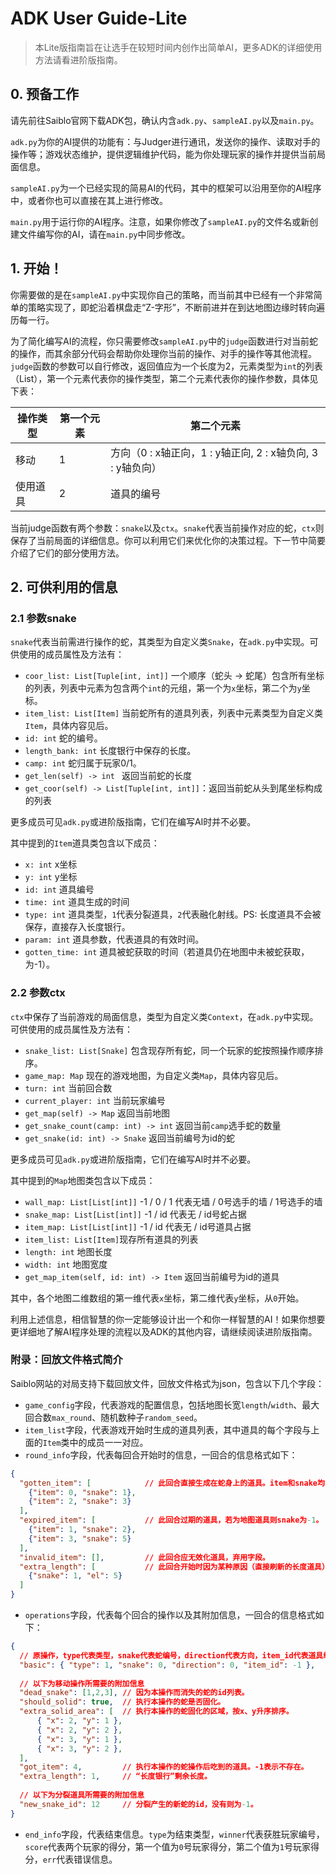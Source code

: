 # ADK User Guide-Lite

> 本Lite版指南旨在让选手在较短时间内创作出简单AI，更多ADK的详细使用方法请看进阶版指南。

## 0. 预备工作

请先前往Saiblo官网下载ADK包，确认内含`adk.py`、`sampleAI.py`以及`main.py`。

`adk.py`为你的AI提供的功能有：与Judger进行通讯，发送你的操作、读取对手的操作等；游戏状态维护，提供逻辑维护代码，能为你处理玩家的操作并提供当前局面信息。

`sampleAI.py`为一个已经实现的简易AI的代码，其中的框架可以沿用至你的AI程序中，或者你也可以直接在其上进行修改。

`main.py`用于运行你的AI程序。注意，如果你修改了`sampleAI.py`的文件名或新创建文件编写你的AI，请在`main.py`中同步修改。

## 1. 开始！

你需要做的是在`sampleAI.py`中实现你自己的策略，而当前其中已经有一个非常简单的策略实现了，即蛇沿着棋盘走“Z-字形”，不断前进并在到达地图边缘时转向遍历每一行。

为了简化编写AI的流程，你只需要修改`sampleAI.py`中的`judge`函数进行对当前蛇的操作，而其余部分代码会帮助你处理你当前的操作、对手的操作等其他流程。`judge`函数的参数可以自行修改，返回值应为一个长度为2，元素类型为`int`的列表（List），第一个元素代表你的操作类型，第二个元素代表你的操作参数，具体见下表：

| 操作类型 | 第一个元素 | 第二个元素                                                 |
| -------- | ---------- | ---------------------------------------------------------- |
| 移动     | 1          | 方向（0 : x轴正向，1 : y轴正向, 2 : x轴负向, 3 : y轴负向） |
| 使用道具 | 2          | 道具的编号                                                 |

当前judge函数有两个参数：`snake`以及`ctx`。`snake`代表当前操作对应的蛇，`ctx`则保存了当前局面的详细信息。你可以利用它们来优化你的决策过程。下一节中简要介绍了它们的部分使用方法。

## 2. 可供利用的信息

### 2.1 参数snake

`snake`代表当前需进行操作的蛇，其类型为自定义类`Snake`，在`adk.py`中实现。可供使用的成员属性及方法有：

- `coor_list: List[Tuple[int, int]]` 一个顺序（蛇头 -> 蛇尾）包含所有坐标的列表，列表中元素为包含两个`int`的元组，第一个为`x`坐标，第二个为`y`坐标。
- `item_list: List[Item]` 当前蛇所有的道具列表，列表中元素类型为自定义类`Item`，具体内容见后。
- `id: int` 蛇的编号。
- `length_bank: int` 长度银行中保存的长度。
- `camp: int` 蛇归属于玩家0/1。
- `get_len(self) -> int ` 返回当前蛇的长度
- `get_coor(self) -> List[Tuple[int, int]]`：返回当前蛇从头到尾坐标构成的列表

更多成员可见`adk.py`或进阶版指南，它们在编写AI时并不必要。

其中提到的`Item`道具类包含以下成员：

- `x: int` x坐标
- `y: int` y坐标
- `id: int` 道具编号
- `time: int` 道具生成的时间
- `type: int` 道具类型，`1`代表分裂道具，`2`代表融化射线。PS: 长度道具不会被保存，直接存入长度银行。
- `param: int` 道具参数，代表道具的有效时间。
- `gotten_time: int` 道具被蛇获取的时间（若道具仍在地图中未被蛇获取，为-1）。

### 2.2 参数ctx

`ctx`中保存了当前游戏的局面信息，类型为自定义类`Context`，在`adk.py`中实现。可供使用的成员属性及方法有：

- `snake_list: List[Snake]` 包含现存所有蛇，同一个玩家的蛇按照操作顺序排序。
- `game_map: Map` 现在的游戏地图，为自定义类`Map`，具体内容见后。
- `turn: int` 当前回合数
- `current_player: int` 当前玩家编号
- `get_map(self) -> Map` 返回当前地图
- `get_snake_count(camp: int) -> int` 返回当前`camp`选手蛇的数量
- `get_snake(id: int) -> Snake` 返回当前编号为id的蛇

更多成员可见`adk.py`或进阶版指南，它们在编写AI时并不必要。

其中提到的`Map`地图类包含以下成员：

- `wall_map: List[List[int]]` -1 / 0 / 1 代表无墙 / 0号选手的墙 / 1号选手的墙
- `snake_map: List[List[int]]` -1 / id 代表无 / id号蛇占据
- `item_map: List[List[int]]` -1 / id 代表无 / id号道具占据
- `item_list: List[Item]`现存所有道具的列表
- `length: int` 地图长度
- `width: int` 地图宽度
- `get_map_item(self, id: int) -> Item` 返回当前编号为id的道具

其中，各个地图二维数组的第一维代表`x`坐标，第二维代表`y`坐标，从`0`开始。

利用上述信息，相信智慧的你一定能够设计出一个和你一样智慧的AI！如果你想要更详细地了解AI程序处理的流程以及ADK的其他内容，请继续阅读进阶版指南。

### 附录：回放文件格式简介

Saiblo网站的对局支持下载回放文件，回放文件格式为json，包含以下几个字段：

- `game_config`字段，代表游戏的配置信息，包括地图长宽`length`/`width`、最大回合数`max_round`、随机数种子`random_seed`。
- `item_list`字段，代表游戏开始时生成的道具列表，其中道具的每个字段与上面的`Item`类中的成员一一对应。
- `round_info`字段，代表每回合开始时的信息，一回合的信息格式如下：

```json
{
  "gotten_item": [            // 此回合直接生成在蛇身上的道具。item和snake均为对应的id
    {"item": 0, "snake": 1},
    {"item": 2, "snake": 3}
  ],
  "expired_item": [           // 此回合过期的道具，若为地图道具则snake为-1。
    {"item": 1, "snake": 2},
    {"item": 3, "snake": 5}
  ],
  "invalid_item": [],         // 此回合应无效化道具，弃用字段。
  "extra_length": [           // 此回合开始时因为某种原因（直接刷新的长度道具）而让长度银行发生变化的信息，el代表新的长度银行值
    {"snake": 1, "el": 5}
  ]
}
```

- `operations`字段，代表每个回合的操作以及其附加信息，一回合的信息格式如下：

```json
{
  // 原操作，type代表类型，snake代表蛇编号，direction代表方向，item_id代表道具编号。
  "basic": { "type": 1, "snake": 0, "direction": 0, "item_id": -1 },
  
  // 以下为移动操作所需要的附加信息
  "dead_snake": [1,2,3], // 因为本操作而消失的蛇的id列表。
  "should_solid": true,  // 执行本操作的蛇是否固化。
  "extra_solid_area": [  // 执行本操作的蛇固化的区域，按x、y升序排序。
      { "x": 2, "y": 1 },
      { "x": 2, "y": 2 },
      { "x": 3, "y": 1 },
      { "x": 3, "y": 2 },
  ],
  "got_item": 4,         // 执行本操作的蛇操作后吃到的道具。-1表示不存在。
  "extra_length": 1,     // “长度银行”剩余长度。
  
  // 以下为分裂道具所需要的附加信息
  "new_snake_id": 12     // 分裂产生的新蛇的id，没有则为-1。
}
```

- `end_info`字段，代表结束信息。`type`为结束类型，`winner`代表获胜玩家编号，`score`代表两个玩家的得分，第一个值为`0`号玩家得分，第二个值为`1`号玩家得分，`err`代表错误信息。